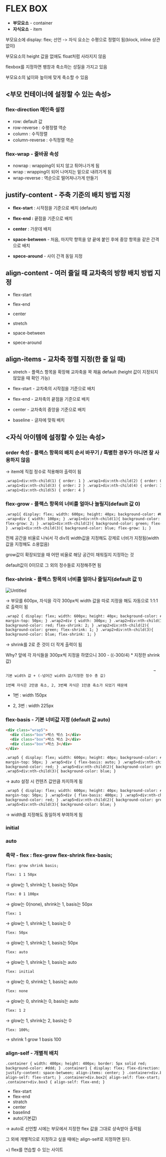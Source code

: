 # FLEX BOX

- **부모요소** - container
- **자식요소** - item

부모요소에 display: flex; 선언 -> 자식 요소는 수평으로 정렬이 됨(block, inline 상관없이)

부모요소의 height 값을 없애도 float처럼 사라지지 않음

flexbox를 지정하면 팽창과 축소하는 성질을 가지고 있음

부모요소의 넓이와 높이에 맞게 축소할 수 있음

## <부모 컨테이너에 설정할 수 있는 속성>

### flex-direction 메인축 설정

- row: default 값
- row-reverse : 수평정렬 역순
- column : 수직정렬
- column-reverse : 수직정렬 역순

### flex-wrap - 줄바꿈 속성

- nowrap : wrapping이 되지 않고 튀어나가게 됨
- wrap : wrapping이 되어 나머지는 밑으로 내려가게 됨
- wrap-reverse : 역순으로 떨어져나가게 만들기

## **justify-content -** 주축 기준의 배치 방법 지정

- **flex-start** : 시작점을 기준으로 배치 (default)

- **flex-end :** 끝점을 기준으로 배치

- **center** : 가운데 배치

- **space-between** - 처음, 마지막 향목을 양 끝에 붙인 후에 중앙 항목을 같은 간격으로 배치

- **spece-around** - 사이 간격 동일 지정

## align-content - 여러 줄일 때 교차축의 방향 배치 방법 지정

- flex-start

- flex-end

- center
- stretch

- space-between

- spece-around

## align-items - 교차축 정렬 지정(한 줄 일 때)

- stretch - 플랙스 항목을 확장해 교차축을 꽉 채움 default (height 값이 지정되지 않았을 때 확인 가능)

- flex-start - 교차축의 시작점을 기준으로 배치

- flex-end - 교차축의 끝점을 기준으로 배치

- center - 교차축의 중앙을 기준으로 배치

- baseline - 글자에 맞춰 배치

## <자식 아이템에 설정할 수 있는 속성>

### order 속성 - 플랙스 항목의 배치 순서 바꾸기 / 특별한 경우가 아니면 잘 사용하지 않음

→ item에 직접 정수로 적용해야 출력이 됨

```html
.wrap1>div:nth-child(1) { order: 1 } .wrap1>div:nth-child(2) { order: 0 }
.wrap1>div:nth-child(3) { order: 2 } .wrap1>div:nth-child(4) { order: 3 }
.wrap1>div:nth-child(5) { order: 4 }
```

### flex-grow - 플랙스 항목의 너비를 얼마나 늘릴지(default 값 0)

```html
.wrap1{ display: flex; width: 600px; height: 40px; background-color: #666; }
.wrap>div { width: 100px; } .wrap1>div:nth-child(1){ background-color: red;
flex-grow: 2; } .wrap1>div:nth-child(2){ background-color: green; flex-grow: 1;
} .wrap1>div:nth-child(3){ background-color: blue; flex-grow: 1; }
```

전체 공간을 비율로 나눠서 각 div의 width값을 지정해도 강제로 너비가 지정됨(width 값을 지정해도 소용없음)

grow값이 확장되었을 때 어떤 비율로 해당 공간이 채워질지 지정하는 것

default값이 0이므로 그 외의 정수들로 지정해주면 됨

### flex-shrink - 플랙스 항목의 너비를 얼마나 줄일지(default 값 1)

![Untitled](https://s3-us-west-2.amazonaws.com/secure.notion-static.com/07f37b2d-8eac-4257-9965-1af24a7e0508/Untitled.png)

→ 부모를 600px, 자식을 각각 300px씩 width 값을 따로 지정을 해도 자동으로 1:1:1로 출력이 됨

```html
.wrap2 { display: flex; width: 600px; height: 40px; background-color: #666;
margin-top: 50px; } .wrap2>div { width: 300px; } .wrap2>div:nth-child(1){
background-color: red; flex-shrink: 2; } .wrap2>div:nth-child(2){
background-color: green; flex-shrink: 1; } .wrap2>div:nth-child(3){
background-color: blue; flex-shrink: 1; }
```

→ shrink를 2로 준 것이 더 작게 출력이 됨

Why? 앞에 각 자식들을 300px씩 지정을 하였으니 300 - ((-300/4) \* 지정한 shrink 값)

                                                                       → 기본 width 값 + (-넘어간 width 값/지정한 정수 총 값)

    1번째 자식은 2만큼 축소, 2, 3번째 자식은 1만큼 축소가 되었기 때문에

- 1번 : width 150px

- 2, 3번 : width 225px

### flex-basis - 기본 너비값 지정 (default 값 auto)

```html
<div class="wrap5">
  <div class="box">박스 박스 1</div>
  <div class="box">박스 박스 2</div>
  <div class="box">박스 3</div>
</div>
```

```html
.wrap5 { display: flex; width: 600px; height: 40px; background-color: #666;
margin-top: 50px; } .wrap5>div { flex-basis: auto; } .wrap5>div:nth-child(1){
background-color: red; } .wrap5>div:nth-child(2){ background-color: green; }
.wrap5>div:nth-child(3){ background-color: blue; }
```

→ auto 설정 시 컨텐츠 값만큼 차지하게 됨

```html
.wrap5 { display: flex; width: 600px; height: 40px; background-color: #666;
margin-top: 50px; } .wrap5>div { flex-basis: 400px; } .wrap5>div:nth-child(1){
background-color: red; } .wrap5>div:nth-child(2){ background-color: green; }
.wrap5>div:nth-child(3){ background-color: blue; }
```

→ width를 지정해도 동일하게 부여하게 됨

### initial

### auto

### 축약 - flex : flex-grow flex-shrink flex-basis;

```html
flex: grow shrink basis;
```

```html
flex: 1 1 50px
```

→ glow는 1, shrink는 1, basis는 50px

```html
flex: 0 1 100px
```

→ glow는 0(none), shrink는 1, basis는 50px

```html
flex: 1
```

→ glow는 1, shrink는 1, basis는 0

```html
flex: 50px
```

→ glow는 1, shrink는 1, basis는 50px

```html
flex: auto
```

→ glow는 1, shrink는 1, basis는 auto

```html
flex: initial
```

→ glow는 0, shrink는 1, basis는 auto

```html
flex: none
```

→ glow는 0, shrink는 0, basis는 auto

```html
flex: 1 2
```

→ glow는 1, shrink는 2, basis는 0

```html
flex: 100%;
```

→ shrink 1 grow 1 basis 100

### align-self - 개별적 배치

```html
.container { width: 400px; height: 400px; border: 5px solid red;
background-color: #ddd; } .container1 { display: flex; flex-direction: row;
justify-content: space-between; align-items: center; } .container>div.box1 {
align-self: flex-start; } .container>div.box2{ align-self: flex-start; }
.container>div.box3 { align-self: flex-end; }
```

- flex-start
- flex-end
- stratch
- center
- baselind
- auto(기본값)

→ auto로 선언할 시에는 부모에서 지정한 flex 값을 그대로 상속받아 출력됨

그 외에 개별적으로 지정하고 싶을 때에는 align-self로 지정하면 된다.

+) flex를 연습할 수 있는 사이트
